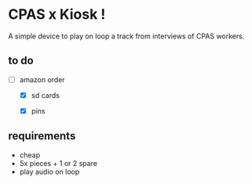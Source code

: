 # CPAS x Kiosk !

A simple device to play on loop a track from interviews of CPAS workers.

## to do
* [ ] amazon order 
    * [x] sd cards
    * [x] pins


## requirements
* cheap
* 5x pieces + 1 or 2 spare
* play audio on loop

<!--

## mail 
Hello mon sam !
J'espère que votre installation se passe bien, je suis vraiment content pour vous t'es vraiment un monstre (triple monstre).

J'ai fini le proto
ça fonctionne très bien.

Plusieurs questions
* casing ? (la boite)
    dans les souvenirs tu voulais t'en charger. Tu as peut être plus le temps, tu veux que je jette un oeuil et te fasse une propale ? Si c'est le cas faut qu'on discute en terme d'étanchéité tout ça
    * factures matos
    est-ce que dans votre structure éco. ça vous arrange d'avoir les factures du matos (cartes MP3, enceintes, etc...) ou vous en avez pas besoin et je fais ça à mon nom et on voit dans la facture finale ? ↓
    * factures moi
    combien de budget vous aviez prévu pour ça ? Sans batterie et sans casing en terme de matos on est à peu près à 15€ je pense par pièce.
    * documentation projet
    je compte documenter tout ça pour vous aider en terme de formatage de carte,quoi faire si bug, liste du matos si il faut remplacer* etc...

(*) à ce propos je me disais peut être faire 1 spare en plus de celui que j'ai en proto ce qui ferait 7 en tout au cas où il y ai damage à un moment où l'autre, tu penses qu'il en faut plus ?
-->


